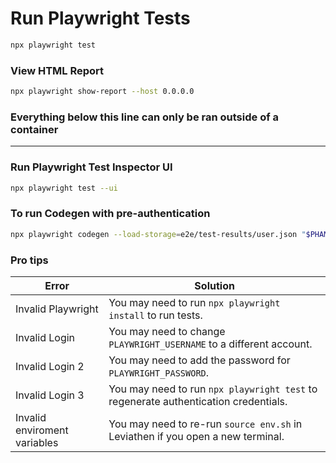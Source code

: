 # Run Playwright Tests

```bash
npx playwright test
```

### View HTML Report

```bash
npx playwright show-report --host 0.0.0.0
```

### Everything below this line can only be ran outside of a container

---

### Run Playwright Test Inspector UI

```bash
npx playwright test --ui
```

### To run Codegen with pre-authentication

```bash
npx playwright codegen --load-storage=e2e/test-results/user.json "$PHAMILY_CORE_WEB_URL/choose_account"
```

### Pro tips

| Error                        | Solution                                                                            |
| ---------------------------- | ----------------------------------------------------------------------------------- |
| Invalid Playwright           | You may need to run `npx playwright install` to run tests.                          |
| Invalid Login                | You may need to change `PLAYWRIGHT_USERNAME` to a different account.                |
| Invalid Login 2              | You may need to add the password for `PLAYWRIGHT_PASSWORD`.                         |
| Invalid Login 3              | You may need to run `npx playwright test` to regenerate authentication credentials. |
| Invalid enviroment variables | You may need to re-run `source env.sh` in Leviathen if you open a new terminal.     |
